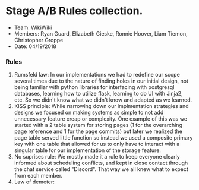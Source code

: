 # Stage A/B Rules collection.

* Team: WikiWiki
* Members: Ryan Guard, Elizabeth Gieske, Ronnie Hoover, Liam Tiemon, Christopher Groppe 
* Date: 04/19/2018

### Rules

1. Rumsfeld law: In our implementations we had to redefine our scope several times due to the nature of finding holes in our initial design, not being familiar with python libraries for interfacing with postgresql databases, learning how to utilize flask, learning to do UI with Jinja2, etc. So we didn't know what we didn't know and adapted as we learned.
2. KISS principle: While narrowing down our implmentation strategies and designs we focused on making systems as simple to not add unnecessary feature creap or complexity. One example of this was we started with a 2 table system for storing pages (1 for the overarching page reference and 1 for the page commits) but later we realized the page table served little function so instead we used a composite primary key with one table that allowed for us to only have to interact with a singular table for our implementation of the storage feature.
3. No suprises rule: We mostly made it a rule to keep everyone clearly informed about scheduling conflicts, and kept in close contact through the chat service called "Discord". That way we all knew what to expect from each member.
4. Law of demeter: 